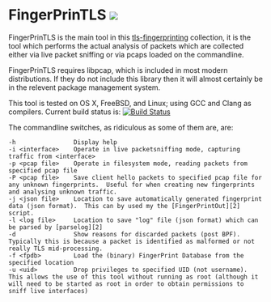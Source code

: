 # FingerPrinTLS <img src="https://www.toolswatch.org/badges/arsenal/2016.svg" />

FingerPrinTLS is the main tool in this [tls-fingerprinting][1] collection, it is the tool which performs the actual analysis of packets which are collected either via live packet sniffing or via pcaps loaded on the commandline.

FingerPrinTLS requires libpcap, which is included in most modern distributions.  If they do not include this library then it will almost certainly be in the relevent package management system.

This tool is tested on OS X, FreeBSD, and Linux; using GCC and Clang as compilers.  Current build status is: [![Build Status](https://travis-ci.org/LeeBrotherston/tls-fingerprinting.svg?branch=master)](https://travis-ci.org/LeeBrotherston/tls-fingerprinting)

The commandline switches, as ridiculous as some of them are, are:
```
-h                Display help
-i <interface>    Operate in live packetsniffing mode, capturing traffic from <interface>
-p <pcap file>    Operate in filesystem mode, reading packets from specified pcap file
-P <pcap file>    Save client hello packets to specified pcap file for any unknown fingerprints.  Useful for when creating new fingerprints and analysing unknown traffic.
-j <json file>    Location to save automatically generated fingerprint data (json format).  This can by used my the [FingerPrintOut][2] script.
-l <log file>     Location to save "log" file (json format) which can be parsed by [parselog][2]
-d                Show reasons for discarded packets (post BPF).  Typically this is because a packet is identified as malformed or not really TLS mid-processing.
-f <fpdb>         Load the (binary) FingerPrint Database from the specified location
-u <uid>          Drop privileges to specified UID (not username).  This allows the use of this tool without running as root (although it will need to be started as root in order to obtain permissions to sniff live interfaces)
```
[1]: https://blog.squarelemon.com/tls-fingerprinting/
[2]: https://github.com/LeeBrotherston/tls-fingerprinting/tree/master/scripts
